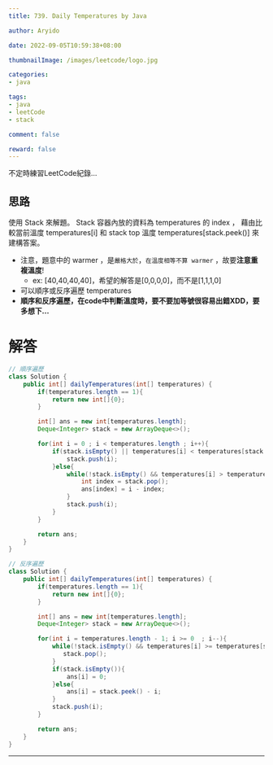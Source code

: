 ```yaml
---
title: 739. Daily Temperatures by Java

author: Aryido

date: 2022-09-05T10:59:38+08:00

thumbnailImage: /images/leetcode/logo.jpg

categories:
- java

tags:
- java
- leetCode
- stack

comment: false

reward: false
---
```

<!--BODY-->
不定時練習LeetCode紀錄...

<!--more-->
## 思路
使用 Stack 來解題。 Stack 容器內放的資料為 temperatures 的 index ， 藉由比較當前溫度 temperatures[i] 和 stack top 溫度 temperatures[stack.peek()] 來建構答案。

- 注意，題意中的 warmer ，是`嚴格大於`，`在溫度相等不算 warmer` ，故要**注意重複溫度**!
  - ex: [40,40,40,40]，希望的解答是[0,0,0,0]，而不是[1,1,1,0]
- 可以順序或反序遍歷 temperatures
- **順序和反序遍歷，在code中判斷溫度時，要不要加等號很容易出錯XDD，要多想下...**

# 解答
```java
// 順序遍歷
class Solution {
    public int[] dailyTemperatures(int[] temperatures) {
        if(temperatures.length == 1){
            return new int[]{0};
        }

        int[] ans = new int[temperatures.length];
        Deque<Integer> stack = new ArrayDeque<>();

        for(int i = 0 ; i < temperatures.length ; i++){
            if(stack.isEmpty() || temperatures[i] < temperatures[stack.peek()] ){
                stack.push(i);
            }else{
                while(!stack.isEmpty() && temperatures[i] > temperatures[stack.peek()]){ // strictly greater
                    int index = stack.pop();
                    ans[index] = i - index;
                }
                stack.push(i);
            }
        }

        return ans;
    }
}
```


```java
// 反序遍歷
class Solution {
    public int[] dailyTemperatures(int[] temperatures) {
        if(temperatures.length == 1){
            return new int[]{0};
        }

        int[] ans = new int[temperatures.length];
        Deque<Integer> stack = new ArrayDeque<>();

        for(int i = temperatures.length - 1; i >= 0  ; i--){
            while(!stack.isEmpty() && temperatures[i] >= temperatures[stack.peek()]){ // need equality
               stack.pop();
            }
            if(stack.isEmpty()){
                ans[i] = 0;
            }else{
                ans[i] = stack.peek() - i;
            }
            stack.push(i);
        }

        return ans;
    }
}
```
---